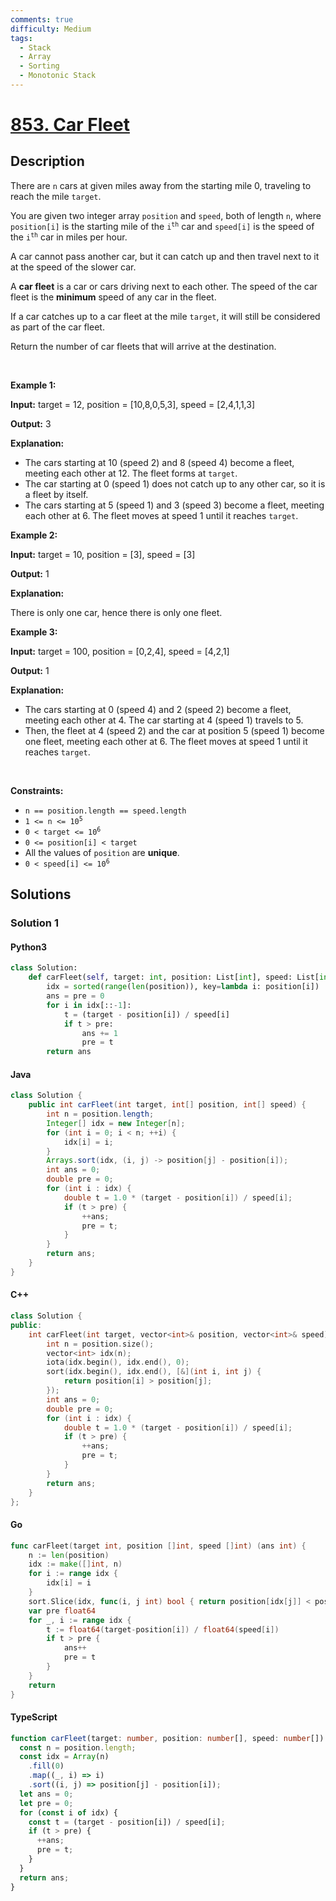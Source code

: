 ```yaml
---
comments: true
difficulty: Medium
tags:
  - Stack
  - Array
  - Sorting
  - Monotonic Stack
---
```


<!-- problem:start -->

# [853. Car Fleet](https://leetcode.com/problems/car-fleet)

## Description

<!-- description:start -->

<p>There are <code>n</code> cars at given miles away from the starting mile 0, traveling to reach the mile <code>target</code>.</p>

<p>You are given two integer array <code>position</code> and <code>speed</code>, both of length <code>n</code>, where <code>position[i]</code> is the starting mile of the <code>i<sup>th</sup></code> car and <code>speed[i]</code> is the speed of the <code>i<sup>th</sup></code> car in miles per hour.</p>

<p>A car cannot pass another car, but it can catch up and then travel next to it at the speed of the slower car.</p>

<p>A <strong>car fleet</strong> is a car or cars driving next to each other. The speed of the car fleet is the <strong>minimum</strong> speed of any car in the fleet.</p>

<p>If a car catches up to a car fleet at the mile <code>target</code>, it will still be considered as part of the car fleet.</p>

<p>Return the number of car fleets that will arrive at the destination.</p>

<p>&nbsp;</p>
<p><strong class="example">Example 1:</strong></p>

<div class="example-block">
<p><strong>Input:</strong> <span class="example-io">target = 12, position = [10,8,0,5,3], speed = [2,4,1,1,3]</span></p>

<p><strong>Output:</strong> <span class="example-io">3</span></p>

<p><strong>Explanation:</strong></p>

<ul>
	<li>The cars starting at 10 (speed 2) and 8 (speed 4) become a fleet, meeting each other at 12. The fleet forms at <code>target</code>.</li>
	<li>The car starting at 0 (speed 1) does not catch up to any other car, so it is a fleet by itself.</li>
	<li>The cars starting at 5 (speed 1) and 3 (speed 3) become a fleet, meeting each other at 6. The fleet moves at speed 1 until it reaches <code>target</code>.</li>
</ul>
</div>

<p><strong class="example">Example 2:</strong></p>

<div class="example-block">
<p><strong>Input:</strong> <span class="example-io">target = 10, position = [3], speed = [3]</span></p>

<p><strong>Output:</strong> <span class="example-io">1</span></p>

<p><strong>Explanation:</strong></p>
There is only one car, hence there is only one fleet.</div>

<p><strong class="example">Example 3:</strong></p>

<div class="example-block">
<p><strong>Input:</strong> <span class="example-io">target = 100, position = [0,2,4], speed = [4,2,1]</span></p>

<p><strong>Output:</strong> <span class="example-io">1</span></p>

<p><strong>Explanation:</strong></p>

<ul>
	<li>The cars starting at 0 (speed 4) and 2 (speed 2) become a fleet, meeting each other at 4. The car starting at 4 (speed 1) travels to 5.</li>
	<li>Then, the fleet at 4 (speed 2) and the car at position 5 (speed 1) become one fleet, meeting each other at 6. The fleet moves at speed 1 until it reaches <code>target</code>.</li>
</ul>
</div>

<p>&nbsp;</p>
<p><strong>Constraints:</strong></p>

<ul>
	<li><code>n == position.length == speed.length</code></li>
	<li><code>1 &lt;= n &lt;= 10<sup>5</sup></code></li>
	<li><code>0 &lt; target &lt;= 10<sup>6</sup></code></li>
	<li><code>0 &lt;= position[i] &lt; target</code></li>
	<li>All the values of <code>position</code> are <strong>unique</strong>.</li>
	<li><code>0 &lt; speed[i] &lt;= 10<sup>6</sup></code></li>
</ul>

<!-- description:end -->

## Solutions

<!-- solution:start -->

### Solution 1

<!-- tabs:start -->

#### Python3

```python
class Solution:
    def carFleet(self, target: int, position: List[int], speed: List[int]) -> int:
        idx = sorted(range(len(position)), key=lambda i: position[i])
        ans = pre = 0
        for i in idx[::-1]:
            t = (target - position[i]) / speed[i]
            if t > pre:
                ans += 1
                pre = t
        return ans
```

#### Java

```java
class Solution {
    public int carFleet(int target, int[] position, int[] speed) {
        int n = position.length;
        Integer[] idx = new Integer[n];
        for (int i = 0; i < n; ++i) {
            idx[i] = i;
        }
        Arrays.sort(idx, (i, j) -> position[j] - position[i]);
        int ans = 0;
        double pre = 0;
        for (int i : idx) {
            double t = 1.0 * (target - position[i]) / speed[i];
            if (t > pre) {
                ++ans;
                pre = t;
            }
        }
        return ans;
    }
}
```

#### C++

```cpp
class Solution {
public:
    int carFleet(int target, vector<int>& position, vector<int>& speed) {
        int n = position.size();
        vector<int> idx(n);
        iota(idx.begin(), idx.end(), 0);
        sort(idx.begin(), idx.end(), [&](int i, int j) {
            return position[i] > position[j];
        });
        int ans = 0;
        double pre = 0;
        for (int i : idx) {
            double t = 1.0 * (target - position[i]) / speed[i];
            if (t > pre) {
                ++ans;
                pre = t;
            }
        }
        return ans;
    }
};
```

#### Go

```go
func carFleet(target int, position []int, speed []int) (ans int) {
	n := len(position)
	idx := make([]int, n)
	for i := range idx {
		idx[i] = i
	}
	sort.Slice(idx, func(i, j int) bool { return position[idx[j]] < position[idx[i]] })
	var pre float64
	for _, i := range idx {
		t := float64(target-position[i]) / float64(speed[i])
		if t > pre {
			ans++
			pre = t
		}
	}
	return
}
```

#### TypeScript

```ts
function carFleet(target: number, position: number[], speed: number[]): number {
  const n = position.length;
  const idx = Array(n)
    .fill(0)
    .map((_, i) => i)
    .sort((i, j) => position[j] - position[i]);
  let ans = 0;
  let pre = 0;
  for (const i of idx) {
    const t = (target - position[i]) / speed[i];
    if (t > pre) {
      ++ans;
      pre = t;
    }
  }
  return ans;
}
```

<!-- tabs:end -->

<!-- solution:end -->

<!-- problem:end -->

